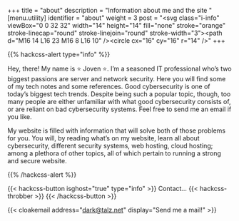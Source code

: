 +++
title = "about"
description = "Information about me and the site "
[menu.utility]
  identifier = "about"
  weight = 3
  post = "<svg class=\"i-info\" viewBox=\"0 0 32 32\" width=\"14\" height=\"14\" fill=\"none\" stroke=\"orange\" stroke-linecap=\"round\" stroke-linejoin=\"round\" stroke-width=\"3\"><path d=\"M16 14 L16 23 M16 8 L16 10\" /><circle cx=\"16\" cy=\"16\" r=\"14\" /></svg>"
+++



{{% hackcss-alert type="info" %}}



Hey, there! My name is ⭐️ Joven ⭐️. I’m a seasoned IT professional who’s two biggest passions are server and network security. Here you will find some of my tech notes and some references. Good cybersecurity is one of today’s biggest tech trends. Despite being such a popular topic, though, too many people are either unfamiliar with what good cybersecurity consists of, or are reliant on bad cybersecurity systems. Feel free to send me an email if you like.

My website is filled with information that will solve both of those problems for you. You will, by reading what’s on my website, learn all about cybersecurity, different security systems, web hosting, cloud hosting; among a plethora of other topics, all of which pertain to running a strong and secure website.




{{% /hackcss-alert %}}

{{< hackcss-button isghost="true" type="info" >}}
  Contact&hellip; {{< hackcss-throbber >}}
{{< /hackcss-button >}}


 {{< cloakemail address="dark@talz.net" display="Send me a mail!" >}}



